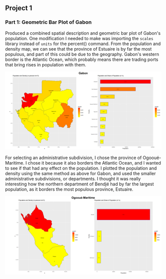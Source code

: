 ## Project 1

### Part 1: Geometric Bar Plot of Gabon

Produced a combined spatial description and geometric bar plot of Gabon's population. One modification I needed to make was importing the `scales` library instead of `units` for the percent() command. From the population and density map, we can see that the province of Estuaire is by far the most populous, and part of this could be due to the geography. Gabon's western border is the Atlantic Ocean, which probably means there are trading ports that bring rises in population with them. 

![](gabon.png)

For selecting an administrative subdivision, I chose the province of Ogooué-Maritime. I chose it because it also borders the Atlantic Ocean, and I wanted to see if that had any effect on the population. I plotted the population and density using the same method as above for Gabon, and used the smaller administrative subdivisions, or departments. I thought it was really interesting how the northern department of Bendjé had by far the largest population, as it borders the most populous province, Estuaire.

![](ogoouemaritime.png)
